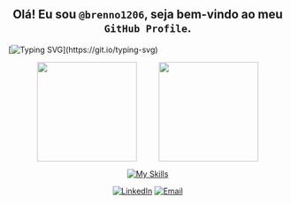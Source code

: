 ## <div align="center"> Olá! Eu sou `@brenno1206`, seja bem-vindo ao meu `GitHub Profile`. </div>

[![Typing SVG](https://readme-typing-svg.herokuapp.com?font=Fira+Code&pause=1000&color=E6C734&width=435&separator=%3C&lines=printf(%22%25s%5Cn%22%2C+%22Hello+World!%22);)](https://git.io/typing-svg)

<p align="center" style="display: flex; gap: 40px; justify-content: center;">
  <img src="https://github-readme-stats.vercel.app/api?username=brenno1206&show_icons=true&theme=radical" height="180">
  <img src="https://github-readme-stats.vercel.app/api/top-langs/?username=brenno1206&layout=compact&theme=radical" height="180">
</p>

<div align="center">

  [![My Skills](https://skillicons.dev/icons?i=c,py,mysql,java,html,css,js,git,figma,pycharm,vscode)](https://skillicons.dev)

</div>

<div align="center">
  
  [![LinkedIn](https://img.shields.io/badge/-LinkedIn-blue?style=flat-square&logo=linkedin)](https://www.linkedin.com/in/brenno1206)
  [![Email](https://img.shields.io/badge/-Email-c14438?style=flat-square&logo=Gmail&logoColor=white)](mailto:brenno1206@gmail.com)

</div>
